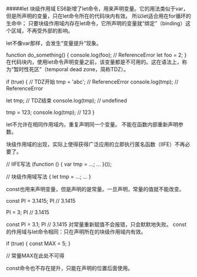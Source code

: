 #####let 块级作用域
ES6新增了let命令，用来声明变量。它的用法类似于var，但是所声明的变量，只在let命令所在的代码块内有效。
所以let适合用在for循环的生命中；
只要块级作用域内存在let命令，它所声明的变量就“绑定”（binding）这个区域，不再受外部的影响。

let不像var那样，会发生“变量提升”现象。

function do_something() {
  console.log(foo); // ReferenceError
  let foo = 2;
}
在代码块内，使用let命令声明变量之前，该变量都是不可用的。这在语法上，称为“暂时性死区”（temporal dead zone，简称TDZ）。

if (true) {
  // TDZ开始
  tmp = 'abc'; // ReferenceError
  console.log(tmp); // ReferenceError

  let tmp; // TDZ结束
  console.log(tmp); // undefined

  tmp = 123;
  console.log(tmp); // 123
}


let不允许在相同作用域内，重复声明同一个变量。
不能在函数内部重新声明参数。

块级作用域的出现，实际上使得获得广泛应用的立即执行匿名函数（IIFE）不再必要了。

// IIFE写法
(function () {
  var tmp = ...;
  ...
}());

// 块级作用域写法
{
  let tmp = ...;
  ...
}


const也用来声明变量，但是声明的是常量。一旦声明，常量的值就不能改变。

const PI = 3.1415;
PI // 3.1415

PI = 3;
PI // 3.1415

const PI = 3.1;
PI // 3.1415  对常量重新赋值不会报错，只会默默地失败。
const的作用域与let命令相同：只在声明所在的块级作用域内有效。

if (true) {
  const MAX = 5;
}

// 常量MAX在此处不可得

const命令也不存在提升，只能在声明的位置后面使用。